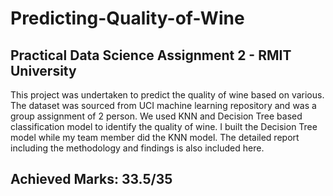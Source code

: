 # Predicting-Quality-of-Wine
## Practical Data Science Assignment 2 - RMIT University

This project was undertaken to predict the quality of wine based on various. The dataset was sourced from UCI machine learning repository and was a group assignment of 2 person. We used KNN and Decision Tree based classification model to identify the quality of wine. I built the Decision Tree model while my team member did the KNN model. The detailed report including the methodology and findings is also included here.

## Achieved Marks: 33.5/35

